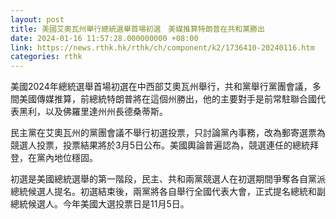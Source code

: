 ```yaml
---
layout: post
title: 美國艾奧瓦州舉行總統選舉首場初選　美媒推算特朗普在共和黨勝出
date: 2024-01-16 11:57:28.000000000 +08:00
link: https://news.rthk.hk/rthk/ch/component/k2/1736410-20240116.htm
categories: rthk
---
```


美國2024年總統選舉首場初選在中西部艾奧瓦州舉行，共和黨舉行黨團會議，多間美國傳媒推算，前總統特朗普將在這個州勝出，他的主要對手是前常駐聯合國代表黑利，以及佛羅里達州州長德桑蒂斯。

民主黨在艾奧瓦州的黨團會議不舉行初選投票，只討論黨內事務，改為郵寄選票為競選人投票，投票結果將於3月5日公布。美國輿論普遍認為，競選連任的總統拜登，在黨內地位穩固。
 
初選是美國總統選舉的第一階段，民主、共和兩黨競選人在初選期間爭奪各自黨派總統候選人提名。初選結束後，兩黨將各自舉行全國代表大會，正式提名總統和副總統候選人。今年美國大選投票日是11月5日。
